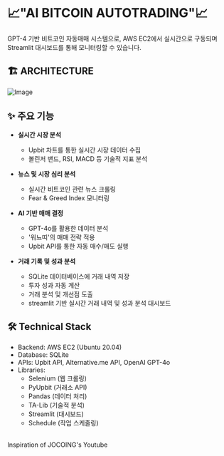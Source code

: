 # 📈"AI BITCOIN AUTOTRADING"📈

GPT-4 기반 비트코인 자동매매 시스템으로, AWS EC2에서 실시간으로 구동되며 Streamlit 대시보드를 통해 모니터링할 수 있습니다.


## 🏗️ ARCHITECTURE
![Image](https://github.com/user-attachments/assets/e55b0dd7-57d5-4640-ad01-00442d5f6623)

## ✨ 주요 기능

- **실시간 시장 분석**
  - Upbit 차트를 통한 실시간 시장 데이터 수집
  - 볼린저 밴드, RSI, MACD 등 기술적 지표 분석

- **뉴스 및 시장 심리 분석**
  - 실시간 비트코인 관련 뉴스 크롤링
  - Fear & Greed Index 모니터링

- **AI 기반 매매 결정**
  - GPT-4o를 활용한 데이터 분석
  - '워뇨띠'의 매매 전략 적용
  - Upbit API를 통한 자동 매수/매도 실행

- **거래 기록 및 성과 분석**
  - SQLite 데이터베이스에 거래 내역 저장
  - 투자 성과 자동 계산
  - 거래 분석 및 개선점 도출
  - streamlit 기반 실시간 거래 내역 및 성과 분석 대시보드



## 🛠 Technical Stack

- Backend: AWS EC2 (Ubuntu 20.04)
- Database: SQLite
- APIs: Upbit API, Alternative.me API, OpenAI GPT-4o
- Libraries:
  - Selenium (웹 크롤링)
  - PyUpbit (거래소 API)
  - Pandas (데이터 처리)
  - TA-Lib (기술적 분석)
  - Streamlit (대시보드)
  - Schedule (작업 스케줄링)
<br/>
Inspiration of JOCOING's Youtube

